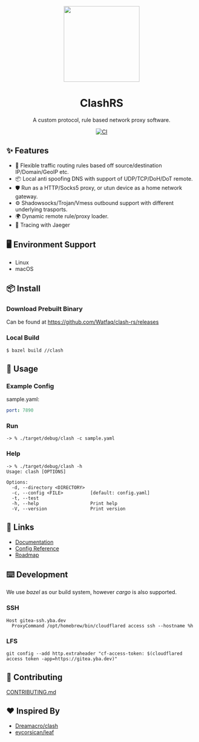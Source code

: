 <p align="center">
  <a href="https://ant.design">
    <img width="200" src="https://github.com/Watfaq/clash-rs/assets/543405/76122ef1-eac8-478a-8ba4-ca5e54f8e272">
  </a>
</p>

<h1 align="center">ClashRS</h1>

<div align="center">

A custom protocol, rule based network proxy software.

[![CI](https://github.com/Watfaq/clash-rs/actions/workflows/ci.yml/badge.svg)](https://github.com/Watfaq/clash-rs/actions/workflows/ci.yml)

</div>

## ✨ Features

- 🌈 Flexible traffic routing rules based off source/destination IP/Domain/GeoIP etc.
- 📦 Local anti spoofing DNS with support of UDP/TCP/DoH/DoT remote.
- 🛡 Run as a HTTP/Socks5 proxy, or utun device as a home network gateway.
- ⚙️ Shadowsocks/Trojan/Vmess outbound support with different underlying trasports.
- 🌍 Dynamic remote rule/proxy loader.
- 🎵 Tracing with Jaeger

## 🖥 Environment Support

- Linux
- macOS

## 📦 Install

### Download Prebuilt Binary

Can be found at https://github.com/Watfaq/clash-rs/releases

### Local Build

```
$ bazel build //clash
```

## 🔨 Usage

### Example Config

sample.yaml:

```yaml
port: 7890
```

### Run
```shell
-> % ./target/debug/clash -c sample.yaml
```

### Help
```shell
-> % ./target/debug/clash -h
Usage: clash [OPTIONS]

Options:
  -d, --directory <DIRECTORY>
  -c, --config <FILE>          [default: config.yaml]
  -t, --test
  -h, --help                   Print help
  -V, --version                Print version
```
## 🔗 Links

- [Documentation](https://watfaq.gitbook.io/clashrs-user-manual/)
- [Config Reference](https://watfaq.github.io/clash-rs/)
- [Roadmap](https://github.com/Watfaq/clash-rs/issues/59)

## ⌨️ Development

We use *bazel* as our build system, however *cargo* is also supported.

### SSH

```
Host gitea-ssh.yba.dev
  ProxyCommand /opt/homebrew/bin/cloudflared access ssh --hostname %h
```

### LFS

```
git config --add http.extraheader "cf-access-token: $(cloudflared access token -app=https://gitea.yba.dev)"
```

## 🤝 Contributing

[CONTRIBUTING.md](CONTRIBUTING.md)

## ❤️ Inspired By
- [Dreamacro/clash](https://github.com/Dreamacro/clash)
- [eycorsican/leaf](https://github.com/eycorsican/leaf)